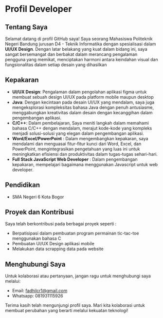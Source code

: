 # Profil Developer

## Tentang Saya

Selamat datang di profil GitHub saya! Saya seorang Mahasiswa Politeknik Negeri Bandung jurusan D4 - Teknik Informatika dengan spesialisasi dalam **UI/UX Design**. Dengan latar belakang yang kuat dalam bidang ini, saya sangat bersemangat dan berbakat dalam merancang pengalaman pengguna yang memikat, menciptakan harmoni antara keindahan visual dan fungsionalitas dalam setiap desain yang dihasilkan

## Kepakaran

- **UI/UX Design**: Pengalaman dalam pengolahan aplikasi figma untuk membuat sebuah design UI/UX pada platform mobile maupun desktop
- **Java**: Dengan kecintaan pada desain UI/UX yang mendalam, saya juga mengeksplorasi kompleksitas bahasa Java dengan penuh antusiasme, menggabungkan kreativitas dalam desain dengan kecanggihan dalam pengembangan aplikasi.
- **C/C++**: Dalam pembelajaran, Saya meniti langkah dalam memahami bahasa C/C++ dengan mendalam, merajut kode-kode yang kompleks menjadi solusi-solusi yang elegan dalam pengembangan aplikasi.
- **Word/Excel/PowerPoint** : Dalam mengembangkan kepakaran, saya mendalami dan menguasai fitur-fitur kunci dari Word, Excel, dan PowerPoint, mengintegrasikan pengetahuan yang luas ini untuk meningkatkan efisiensi dan produktivitas dalam tugas-tugas sehari-hari.
- **Full Stack JavaScript Web Developer** : Dalam pengembangan kepakaran, mempelajari bagaimana menggunakan Javascript untuk web developer.

## Pendidikan

- SMA Negeri 6 Kota Bogor

## Proyek dan Kontribusi

Saya telah berkontribusi pada berbagai proyek seperti :

- Berpatisipasi dalam pembuatan program permainan tic-tac-toe menggunakan bahasa C
- Pembuatan UI/UX Design aplikasi mobile
- Melakukan data scrapping data pada website

## Menghubungi Saya

Untuk kolaborasi atau pertanyaan, jangan ragu untuk menghubungi saya melalui:

- Email: fadhilcr1@gmail.com
- Whatsapp: 081931115926

Terima kasih telah mengunjungi profil saya. Mari kita kolaborasi untuk membuat perubahan yang berarti melalui kekuatan teknologi!
